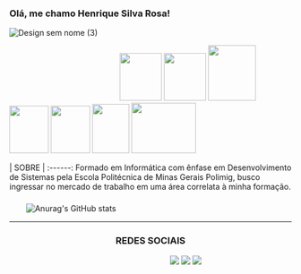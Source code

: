 ### Olá, me chamo Henrique Silva Rosa!
![Design sem nome (3)](https://github.com/HenriqueRosa2232/HenriqueRosa2232/assets/145032847/5d7e29bc-b420-417d-8b30-0a631619b435)
          
<div>ㅤㅤㅤㅤㅤㅤㅤㅤㅤㅤㅤㅤㅤㅤㅤ
<img height=85px; width=75px; src="https://cdn.jsdelivr.net/gh/devicons/devicon/icons/csharp/csharp-original.svg" />
<img height=85px; width=75px; src="https://cdn.jsdelivr.net/gh/devicons/devicon/icons/cplusplus/cplusplus-original.svg" />
<img height=99px; width=85px; src="https://cdn.jsdelivr.net/gh/devicons/devicon/icons/java/java-original.svg" />
<img height=85px; width=70px; src="https://cdn.jsdelivr.net/gh/devicons/devicon/icons/html5/html5-original.svg" />
<img height=85px; width=70px; src="https://cdn.jsdelivr.net/gh/devicons/devicon/icons/css3/css3-original.svg" />
<img height=88px; width=66px; src="https://cdn.jsdelivr.net/gh/devicons/devicon/icons/javascript/javascript-original.svg" />
<img height=90px; width=115px; src="https://cdn.jsdelivr.net/gh/devicons/devicon/icons/mysql/mysql-original-wordmark.svg" />          
</div>

| SOBRE |
:------:
Formado em Informática com ênfase em Desenvolvimento de Sistemas pela Escola Politécnica de Minas Gerais Polimig, busco ingressar no mercado de trabalho em uma área correlata à minha formação.
ㅤㅤㅤㅤㅤㅤㅤㅤㅤㅤㅤㅤㅤㅤㅤㅤㅤㅤㅤㅤ ㅤㅤㅤㅤㅤㅤㅤㅤㅤㅤㅤㅤㅤㅤㅤㅤㅤㅤㅤㅤ
![Anurag's GitHub stats](https://github-readme-stats.vercel.app/api?username=HenriqueRosa2232&show_icons=true&theme=synthwave)
<hr/>
<h3 align="center"> REDES SOCIAIS </h3>
ㅤㅤㅤㅤㅤㅤㅤㅤㅤㅤㅤㅤㅤㅤㅤㅤㅤㅤㅤㅤㅤㅤ
<a href="https://wa.me/5531993408388"><img src="https://img.shields.io/badge/WhatsApp-25D366?style=for-the-badge&logo=whatsapp&logoColor=white"/></a>
<a href="mailto:hen.silvarosa@gmail.com"><img src="https://img.shields.io/badge/Gmail-D14836?style=for-the-badge&logo=gmail&logoColor=white"/></a>
<a href="https://www.linkedin.com/in/henriquesilvarosa/"><img src="https://img.shields.io/badge/LinkedIn-0077B5?style=for-the-badge&logo=linkedin&logoColor=white"/></a>
